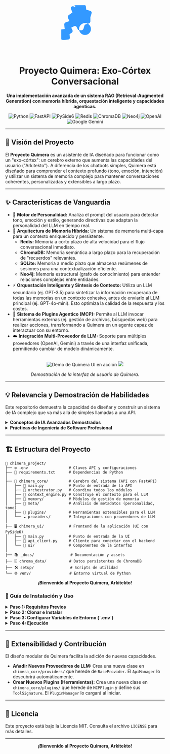 <div align="center">
  <!-- ICONO SVG INCRUSTADO Y COLOREADO -->
  <svg xmlns="http://www.w3.org/2000/svg" viewBox="0 0 512 512" width="150" fill="#3399FF">
    <path d="M142.9 22.3c-4.4-10.3-18.3-13.3-28.6-8.9s-13.3 18.3-8.9 28.6l15.3 35.8-39.6 28.4c-10.1 7.2-13.6 20.3-8.5 31.3l15.3 33.3-39.7 13.2c-11 3.7-17.8 15.1-16.4 26.9l5.4 45.3-34.4 3.8c-11.4 .6-20.9 9.5-21.5 20.9l-2.4 46.1c-1.3 25.1 18.2 46.4 43.2 46.4l2.4 0 50.3-4.4c10.5-.9 18.7-9.9 17.8-20.4l-3.3-38.3 22.1-13.3c10.3-6.2 13.9-19.1 8.6-29.9l-12.6-25.9 30.3-15.1c10.7-5.4 23.3-1.3 28.6 9.4l15.3 30.6 33.1 3.7c11.3 1.3 21.6-6.1 24.9-16.9l13.2-43.2 43.2-13.2c10.8-3.3 18.1-12.9 18.1-24.3l0-43.2 13.2-43.2c3.3-10.8-4.1-21.6-14.9-24.9l-43.2-13.2-3.7-33.1c-1.3-11.3-10.6-20.2-21.9-20.2l-30.6-15.3c-10.7-5.4-23.3-1.3-28.6 9.4l-15.1 30.3 25.9 12.6c10.8 5.3 19.9-1.5 19.9-13.9l13.3-22.1-38.3-3.3c-10.5-.9-18.7-9.9-17.8-20.4l4.4-50.3 0-2.4c0-25-21.4-44.5-46.4-43.2l-46.1 2.4c-11.4 .6-20.3 10.1-20.9 21.5l-3.8 34.4 45.3 5.4c11.8 1.4 21.2 10.7 23.1 22.5l13.2 39.7 33.3 15.3c11 5.1 24.1 1.6 29.3-9.5l28.4-39.6-35.8-15.3zM256 320a64 64 0 1 1 0-128 64 64 0 1 1 0 128z"/>
  </svg>
  <h1 align="center">
    Proyecto Quimera: Exo-Córtex Conversacional
  </h1>
  <p align="center">
    <strong>Una implementación avanzada de un sistema RAG (Retrieval-Augmented Generation) con memoria híbrida, orquestación inteligente y capacidades agenticas.</strong>
  </p>
</div>

<p align="center">
  <img src="https://img.shields.io/badge/Python-3.10+-3776AB?style=for-the-badge&logo=python&logoColor=white" alt="Python">
  <img src="https://img.shields.io/badge/FastAPI-009688?style=for-the-badge&logo=fastapi&logoColor=white" alt="FastAPI">
  <img src="https://img.shields.io/badge/PySide6-24912A?style=for-the-badge&logo=qt&logoColor=white" alt="PySide6">
  <img src="https://img.shields.io/badge/Redis-DC382D?style=for-the-badge&logo=redis&logoColor=white" alt="Redis">
  <img src="https://img.shields.io/badge/ChromaDB-6E44FF?style=for-the-badge" alt="ChromaDB">
  <img src="https://img.shields.io/badge/Neo4j-008CC1?style=for-the-badge&logo=neo4j&logoColor=white" alt="Neo4j">
  <img src="https://img.shields.io/badge/OpenAI-412991?style=for-the-badge&logo=openai&logoColor=white" alt="OpenAI">
  <img src="https://img.shields.io/badge/Google_Gemini-8E75B9?style=for-the-badge&logo=google-gemini&logoColor=white" alt="Google Gemini">
</p>

---

## 🎯 Visión del Proyecto

El **Proyecto Quimera** es un asistente de IA diseñado para funcionar como un "exo-córtex": un cerebro externo que aumenta las capacidades del usuario ("Arkitekto"). A diferencia de los chatbots simples, Quimera está diseñado para comprender el contexto profundo (tono, emoción, intención) y utilizar un sistema de memoria complejo para mantener conversaciones coherentes, personalizadas y extensibles a largo plazo.

---

## ✨ Características de Vanguardia

-   🧠 **Motor de Personalidad:** Analiza el prompt del usuario para detectar tono, emoción y estilo, generando directivas que adaptan la personalidad del LLM en tiempo real.
-   💾 **Arquitectura de Memoria Híbrida:** Un sistema de memoria multi-capa para un contexto enriquecido y persistente.
    -   **Redis:** Memoria a corto plazo de alta velocidad para el flujo conversacional inmediato.
    -   **ChromaDB:** Memoria semántica a largo plazo para la recuperación de "recuerdos" relevantes.
    -   **SQLite:** Memoria a medio plazo que almacena resúmenes de sesiones para una contextualización eficiente.
    -   **Neo4j:** Memoria estructural (grafo de conocimiento) para entender relaciones complejas entre entidades.
-   ⚡ **Orquestación Inteligente y Síntesis de Contexto:** Utiliza un LLM secundario (ej. GPT-3.5) para sintetizar la información recuperada de todas las memorias en un contexto cohesivo, antes de enviarlo al LLM principal (ej. GPT-4o-mini). Esto optimiza la calidad de la respuesta y los costes.
-   🧩 **Sistema de Plugins Agentico (MCP):** Permite al LLM invocar herramientas externas (ej. gestión de archivos, búsquedas web) para realizar acciones, transformando a Quimera en un agente capaz de interactuar con su entorno.
-   ☁️ **Integración Multi-Proveedor de LLM:** Soporte para múltiples proveedores (OpenAI, Gemini) a través de una interfaz unificada, permitiendo cambiar de modelo dinámicamente.

<div align="center">
  <br/>
  <img src="https://github.com/SRdeMora/Ingenieria-de-Contexto/blob/main/asset/git.gif" alt="Demo de Quimera UI en acción"/><!-- AÑADE AQUÍ UN GIF DE DEMOSTRACIÓN DE LA UI -->
  <img src= alt="Demo de Quimera UI en acción"/>
  <p><em>Demostración de la interfaz de usuario de Quimera.</em></p>
</div>

---

## 💡 Relevancia y Demostración de Habilidades

Este repositorio demuestra la capacidad de diseñar y construir un sistema de IA complejo que va más allá de simples llamadas a una API.

<details>
  <summary><strong>Conceptos de IA Avanzados Demostrados</strong></summary>
  <br/>
  <ul>
    <li><strong>Retrieval-Augmented Generation (RAG):</strong> Implementación de un sistema RAG sofisticado con múltiples fuentes de conocimiento.</li>
    <li><strong>Sistemas Agenticos:</strong> El núcleo del proyecto es un agente de IA que puede razonar y utilizar herramientas (plugins).</li>
    <li><strong>Optimización de LLMs:</strong> El uso de un modelo para sintetizar contexto demuestra una comprensión avanzada de cómo optimizar el rendimiento y los costes en aplicaciones de LLM.</li>
    <li><strong>Gestión de Estado y Memoria a Largo Plazo:</strong> Aborda uno de los mayores desafíos en la IA conversacional.</li>
  </ul>
</details>

<details>
  <summary><strong>Prácticas de Ingeniería de Software Profesional</strong></summary>
  <br/>
  <ul>
    <li><strong>Arquitectura Modular y Desacoplada:</strong> Clara separación entre el core, la UI, los plugins y los proveedores.</li>
    <li><strong>Logging Robusto y Trazabilidad:</strong> El sistema de logging con Trace IDs y datos estructurados es crucial para la depuración y el mantenimiento en entornos de producción.</li>
    <li><strong>Gestión de Dependencias y Entornos:</strong> Uso correcto de <code>venv</code> y <code>requirements.txt</code> para la reproducibilidad.</li>
    <li><strong>Documentación Clara:</strong> Un README bien estructurado que explica tanto el "qué" como el "porqué" del proyecto.</li>
  </ul>
</details>

---

## 🏗️ Estructura del Proyecto

```plaintext
📂 chimera_project/
├── ⚙️ .env                  # Claves API y configuraciones
├── 📜 requirements.txt      # Dependencias de Python
│
├── 🧠 chimera_core/         # Cerebro del sistema (API con FastAPI)
│   ├── 🐍 main.py           # Punto de entrada de la API
│   ├── 🐍 orchestrator.py   # Coordina todos los módulos
│   ├── 🐍 context_engine.py # Construye el contexto para el LLM
│   ├── 💾 memory/           # Módulos de gestión de memoria
│   ├── 🔬 meta/             # Análisis de metadatos (personalidad, tono)
│   ├── 🧩 plugins/          # Herramientas extensibles para el LLM
│   └── ☁️ providers/        # Integraciones con proveedores de LLM
│
├── 🖥️ chimera_ui/           # Frontend de la aplicación (UI con PySide6)
│   ├── 🐍 main.py           # Punto de entrada de la UI
│   ├── 🐍 api_client.py     # Cliente para conectar con el backend
│   └── 🎨 ui/               # Componentes de la interfaz
│
├── 📚 _docs/                # Documentación y assets
├── 🗄️ chroma_data/          # Datos persistentes de ChromaDB
├── 🛠️ setup/                # Scripts de utilidad
└── 🌐 venv/                 # Entorno virtual de Python
```
<div align="center">
  <strong>¡Bienvenido al Proyecto Quimera, Arkitekto!</strong>
</div>
<!-- SECCIÓN DE GUÍA DE USO EN HTML CON DESPLEGABLES -->
<div>
  <h3>🚀 Guía de Instalación y Uso</h3>
  <details>
    <summary><strong>Paso 1: Requisitos Previos</strong></summary>
    <br/>
    <ul>
      <li>Python 3.10 o superior.</li>
      <li>Servidores de Redis y/o Neo4j en ejecución (si se van a utilizar).</li>
    </ul>
  </details>
  <details>
    <summary><strong>Paso 2: Clonar e Instalar</strong></summary>
    <br/>
    <p>Clona el repositorio:</p>
    <pre><code>git clone https://github.com/tu_usuario/chimera_project.git
cd chimera_project</code></pre>
    <p>Crea y activa el entorno virtual:</p>
    <pre><code>python -m venv venv
.\venv\Scripts\activate  # Windows
# source venv/bin/activate # macOS/Linux</code></pre>
    <p>Instala las dependencias:</p>
    <pre><code>pip install -r requirements.txt</code></pre>
  </details>
  <details>
    <summary><strong>Paso 3: Configurar Variables de Entorno (`.env`)</strong></summary>
    <br/>
    <p>Crea un archivo <code>.env</code> en la raíz del proyecto y añade tus claves API y configuraciones.</p>
    <pre><code># Claves API para Proveedores de LLM
OPENAI_API_KEY="tu_clave_api_openai_aqui"
GOOGLE_API_KEY="tu_clave_api_gemini_aqui"

# Configuración de Redis
REDIS_HOST="localhost"
REDIS_PORT=6379

# Configuración de Neo4j (Opcional)
# NEO4J_URI="bolt://localhost:7687"
# NEO4J_USER="neo4j"
# NEO4J_PASSWORD="tu_contraseña_neo4j"</code></pre>
  </details>
  <details>
    <summary><strong>Paso 4: Ejecución</strong></summary>
    <br/>
    <p><strong>IMPORTANTE:</strong> Debes tener <strong>dos terminales abiertas</strong> con el entorno virtual activado.</p>
    <p><strong>Terminal 1: Iniciar el Backend (Core)</strong></p>
    <pre><code>python chimera_core/main.py</code></pre>
    <p><strong>Terminal 2: Iniciar el Frontend (UI)</strong></p>
    <pre><code>python chimera_ui/main.py</code></pre>
  </details>
</div>

---

## 🧩 Extensibilidad y Contribución

El diseño modular de Quimera facilita la adición de nuevas capacidades.

-   **Añadir Nuevos Proveedores de LLM:** Crea una nueva clase en `chimera_core/providers/` que herede de `BaseProvider`. El `ApiManager` lo descubrirá automáticamente.
-   **Crear Nuevos Plugins (Herramientas):** Crea una nueva clase en `chimera_core/plugins/` que herede de `MCPPlugin` y define sus `ToolSignature`. El `PluginManager` lo cargará al iniciar.

---

## 📜 Licencia

Este proyecto está bajo la Licencia MIT. Consulta el archivo `LICENSE` para más detalles.

---

<div align="center">
  <strong>¡Bienvenido al Proyecto Quimera, Arkitekto!</strong>
</div>
